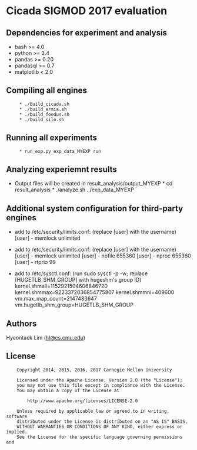 Cicada SIGMOD 2017 evaluation
=============================

Dependencies for experiment and analysis
----------------------------------------

 * bash >= 4.0
 * python >= 3.4
 * pandas >= 0.20
 * pandasql >= 0.7
 * matplotlib < 2.0

Compiling all engines
---------------------

         * ./build_cicada.sh
         * ./build_ermia.sh
         * ./build_foedus.sh
         * ./build_silo.sh

Running all experiments
-----------------------

         * run_exp.py exp_data_MYEXP run

Analyzing experiemnt results
----------------------------

 * Output files will be created in result_analysis/output_MYEXP
         * cd result_analysis
         * ./analyze.sh ../exp_data_MYEXP

Additional system configuration for third-party engines
-------------------------------------------------------

 * add to /etc/security/limits.conf: (replace [user] with the username)
        [user] - memlock unlimited

 * add to /etc/security/limits.conf: (replace [user] with the username)
        [user] - memlock unlimited
        [user] - nofile 655360
        [user] - nproc 655360
        [user] - rtprio 99

 * add to /etc/sysctl.conf: (run sudo sysctl -p -w; replace [HUGETLB_SHM_GROUP] with hugeshm's group ID)
        kernel.shmall=1152921504606846720
        kernel.shmmax=9223372036854775807
        kernel.shmmni=409600
        vm.max_map_count=2147483647
        vm.hugetlb_shm_group=HUGETLB_SHM_GROUP

Authors
-------

Hyeontaek Lim (hl@cs.cmu.edu)

License
-------

        Copyright 2014, 2015, 2016, 2017 Carnegie Mellon University

        Licensed under the Apache License, Version 2.0 (the "License");
        you may not use this file except in compliance with the License.
        You may obtain a copy of the License at

            http://www.apache.org/licenses/LICENSE-2.0

        Unless required by applicable law or agreed to in writing, software
        distributed under the License is distributed on an "AS IS" BASIS,
        WITHOUT WARRANTIES OR CONDITIONS OF ANY KIND, either express or implied.
        See the License for the specific language governing permissions and

